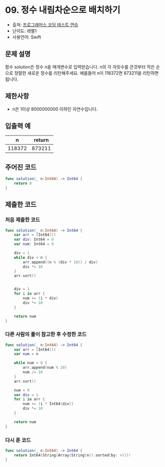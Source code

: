 # 09. 정수 내림차순으로 배치하기   

- 출처: [프로그래머스 코딩 테스트 연습](https://programmers.co.kr/learn/challenges)
- 난이도: 레벨1
- 사용언어: Swift



## 문제 설명  

함수 solution은 정수 n을 매개변수로 입력받습니다. n의 각 자릿수를 큰것부터 작은 순으로 정렬한 새로운 정수를 리턴해주세요. 예를들어 n이 118372면 873211을 리턴하면 됩니다.



## 제한사항  

- n은 1이상 8000000000 이하인 자연수입니다.



## 입출력 예  

| n      | return |
| ------ | ------ |
| 118372 | 873211 |




## 주어진 코드  

~~~swift
func solution(_ n:Int64) -> Int64 {
    return 0
}
~~~



## 제출한 코드  

### 처음 제출한 코드  
~~~swift
func solution(_ n:Int64) -> Int64 {
    var arr = [Int64]()
    var div: Int64 = 0
    var num: Int64 = 0

    div = 1
    while div < n {
        arr.append((n % (div * 10)) / div)
        div *= 10
    }
    arr.sort()


    div = 1
    for i in arr {
        num += (i * div)
        div *= 10
    }

    return num
}
~~~

### 다른 사람의 풀이 참고한 후 수정한 코드
~~~swift
func solution(_ n:Int64) -> Int64 {
    var arr = [Int64]()
    var num = n

    while num > 0 {
        arr.append(num % 10)
        num /= 10
    }
    arr.sort()

    num = 0
    var div = 1
    for i in arr {
        num += (i * Int64(div))
        div *= 10
    }

    return num
}
~~~


### 다시 푼 코드

~~~swift
func solution(_ n:Int64) -> Int64 {
    return Int64(String(Array(String(n)).sorted(by: >)))!
}
~~~
